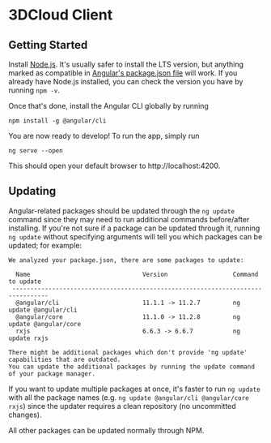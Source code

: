 # 3DCloud Client
## Getting Started
Install [Node.js](https://nodejs.org/en/). It's usually safer to install the LTS version, but anything marked as compatible in [Angular's package.json file](https://github.com/angular/angular/blob/master/package.json) will work. If you already have Node.js installed, you can check the version you have by running `npm -v`.

Once that's done, install the Angular CLI globally by running

```
npm install -g @angular/cli
```

You are now ready to develop! To run the app, simply run

```
ng serve --open
```

This should open your default browser to http://localhost:4200.

## Updating
Angular-related packages should be updated through the `ng update` command since they may need to run additional commands before/after installing. If you're not sure if a package can be updated through it, running `ng update` without specifying arguments will tell you which packages can be updated; for example:
```text
We analyzed your package.json, there are some packages to update:

  Name                               Version                  Command to update
 --------------------------------------------------------------------------------
  @angular/cli                       11.1.1 -> 11.2.7         ng update @angular/cli
  @angular/core                      11.1.0 -> 11.2.8         ng update @angular/core
  rxjs                               6.6.3 -> 6.6.7           ng update rxjs

There might be additional packages which don't provide 'ng update' capabilities that are outdated.
You can update the additional packages by running the update command of your package manager.
```

If you want to update multiple packages at once, it's faster to run `ng update` with all the package names (e.g. `ng update @angular/cli @angular/core rxjs`) since the updater requires a clean repository (no uncommitted changes).

All other packages can be updated normally through NPM.
